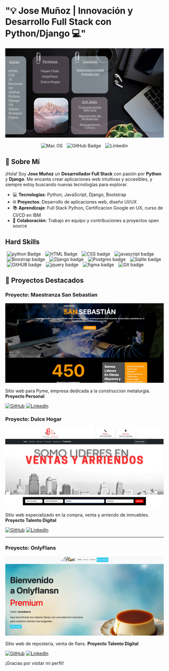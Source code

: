 <p align="center">
  <h1>"💡 Jose Muñoz | Innovación y Desarrollo Full Stack con Python/Django 💻"</h1>
</p>
<img src="https://github.com/joseMunozNunez10/joseMunoznunez10/blob/main/fondo.png?raw=true">
<p align="center">
  <img src="https://img.shields.io/badge/macOS-000000?style=flat&logo=apple&logoColor=white" (https://github.com/joseMunozNunez10/San_Sebastian) alt="Mac OS" style="margin: 0 5px;"/>
  <img src="https://img.shields.io/badge/GitHub-181717?style=flat&logo=github&logoColor=white" alt="GitHub Badge" style="margin: 0 5px;"/>
  <img src="https://img.shields.io/badge/LinkedIn-0A66C2?style=flat&logo=linkedin&logoColor=white" alt="Linkedin" style="margin: 0 5px;"/>    
</p>




## 👋 Sobre Mí

¡Hola! Soy **Jose Muñoz** un **Desarrollador Full Stack** con pasión por **Python** y **Django**. Me encanta crear aplicaciones web intuitivas y accesibles, y siempre estoy buscando nuevas tecnologías para explorar.

- 💻 **Tecnologías**: Python, JavaScript, Django, Bootstrap
- 🌐 **Proyectos**: Desarrollo de aplicaciones web, diseño UI/UX
- 📚 **Aprendizaje**: Full Stack Python, Certificacion Google en UX, curso de CI/CD en IBM 
- 🤝 **Colaboración**: Trabajo en equipo y contribuciones a proyectos open source

## Hard Skills 
<p>
  <img src="https://img.shields.io/badge/Python-14354C?style=flat&logo=python&logoColor=white" alt="python Badge" style="margin: 0 5px;"/>
  <img src="https://img.shields.io/badge/HTML-e34c26?style=flat&logo=html5&logoColor=white" alt="HTML Badge" style="margin: 0 5px;"/>
  <img src="https://img.shields.io/badge/CSS3-1572B6?style=flat&logo=css3&logoColor=white" alt="CSS badge" style="margin: 0 5px;"/>
  <img src="https://img.shields.io/badge/JavaScript-323330?style=flat&logo=javascript&logoColor=F7DF1E" alt="javascript badge" style="margin: 0 5px;"/>  
  <img src="https://img.shields.io/badge/Bootstrap-7952B3?style=flat&logo=bootstrap&logoColor=white" alt="Boostrap badge" style="margin: 0 5px;"/>  
  <img src="https://img.shields.io/badge/Django-092E20?style=flat&logo=django&logoColor=white" alt="Django badge" style="margin: 0 5px;"/>  
  <img src="https://img.shields.io/badge/PostgreSQL-4169E1?style=flat&logo=postgresql&logoColor=white" alt="Postgres badge" style="margin: 0 5px;"/>  
  <img src="https://img.shields.io/badge/SQLite-003B57?style=flat&logo=sqlite&logoColor=white" alt="Sqlite badge" style="margin: 0 5px;"/>
  <img src="https://img.shields.io/badge/GitHub-181717?style=flat&logo=github&logoColor=white" alt="GitHUB badge" style="margin: 0 5px;"/>  
  <img src="https://img.shields.io/badge/jQuery-0769AD?style=for-the-badge&logo=jquery&logoColor=white" alt="jquery badge" style="margin: 0 5px;"/>  
  <img src="https://img.shields.io/badge/Figma-F24E1E?style=for-the-badge&logo=figma&logoColor=white" alt="figma badge" style="margin: 0 5px;"/>
  <img src="https://img.shields.io/badge/GIT-E44C30?style=for-the-badge&logo=git&logoColor=white" alt="Git badge" style="margin: 0 5px;"/>        
</p>

## 🚀 Proyectos Destacados

### Proyecto: Maestranza San Sebastian
![Imagen del Proyecto 0](https://github.com/joseMunozNunez10/joseMunoznunez10/blob/main/sansebastian.png?raw=true)

Sitio web para Pyme, empresa dedicada a la construccion metalurgia. **Proyecto Personal**

[![GitHub](https://img.shields.io/badge/GitHub-181717?style=flat&logo=github&logoColor=white)](https://github.com/joseMunozNunez10/San_Sebastian)
[![LinkedIn](https://img.shields.io/badge/LinkedIn-0A66C2?style=flat&logo=linkedin&logoColor=white)](URL_DE_TU_LINKEDIN)

### Proyecto: Dulce Hogar
![Imagen del Proyecto 1](https://github.com/joseMunozNunez10/joseMunoznunez10/blob/main/dulce%20hogar.png?raw=true)

Sitio web especializado en la compra, venta y arriendo de inmuebles. **Proyecto Talento Digital**

[![GitHub](https://img.shields.io/badge/GitHub-181717?style=flat&logo=github&logoColor=white)](https://github.com/joseMunozNunez10/Dulce_Hogar)
[![LinkedIn](https://img.shields.io/badge/LinkedIn-0A66C2?style=flat&logo=linkedin&logoColor=white)](URL_DE_TU_LINKEDIN)

---

### Proyecto: OnlyFlans
![Imagen del Proyecto 2](https://github.com/joseMunozNunez10/joseMunoznunez10/blob/main/Onlyflans.png?raw=true)

Sitio web de reposteria, venta de flans. **Proyecto Talento Digital** 

[![GitHub](https://img.shields.io/badge/GitHub-181717?style=flat&logo=github&logoColor=white)](https://github.com/joseMunozNunez10/onlyFlans-app)
[![LinkedIn](https://img.shields.io/badge/LinkedIn-0A66C2?style=flat&logo=linkedin&logoColor=white)](URL_DE_TU_LINKEDIN)

¡Gracias por visitar mi perfil!

